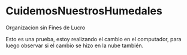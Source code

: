 # CuidemosNuestrosHumedales
Organizacion sin Fines de Lucro

Esto es una prueba, estoy realizando el cambio en el
computador, para luego observar si el cambio se hizo
en la nube también.

